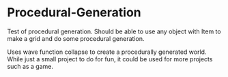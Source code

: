 # Procedural-Generation
Test of procedural generation. Should be able to use any object with Item to make a grid and do some procedural generation.

Uses wave function collapse to create a procedurally generated world. While just a small project to do for fun, it could be used for more projects such as a game. 
